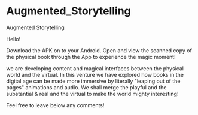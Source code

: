 Augmented_Storytelling
======================

Augmented Storytelling

Hello! 

Download the APK on to your Android. Open and view the scanned copy of the physical book through the App to experience the magic moment!

we are developing content and magical interfaces between the physical world and the virtual. In this venture we have explored how books in the digital age can be made more immersive by literally "leaping out of the pages" animations and audio. We shall merge the playful and the substantial & real and the virtual to make the world mighty interesting!

Feel free to leave below any comments!
